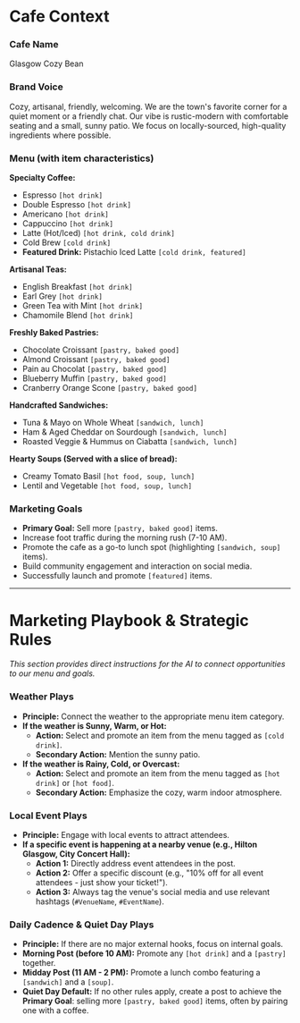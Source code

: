 # Cafe Context

### Cafe Name
Glasgow Cozy Bean

### Brand Voice
Cozy, artisanal, friendly, welcoming. We are the town's favorite corner for a quiet moment or a friendly chat. Our vibe is rustic-modern with comfortable seating and a small, sunny patio. We focus on locally-sourced, high-quality ingredients where possible.

### Menu (with item characteristics)

**Specialty Coffee:**
- Espresso `[hot drink]`
- Double Espresso `[hot drink]`
- Americano `[hot drink]`
- Cappuccino `[hot drink]`
- Latte (Hot/Iced) `[hot drink, cold drink]`
- Cold Brew `[cold drink]`
- **Featured Drink:** Pistachio Iced Latte `[cold drink, featured]`

**Artisanal Teas:**
- English Breakfast `[hot drink]`
- Earl Grey `[hot drink]`
- Green Tea with Mint `[hot drink]`
- Chamomile Blend `[hot drink]`

**Freshly Baked Pastries:**
- Chocolate Croissant `[pastry, baked good]`
- Almond Croissant `[pastry, baked good]`
- Pain au Chocolat `[pastry, baked good]`
- Blueberry Muffin `[pastry, baked good]`
- Cranberry Orange Scone `[pastry, baked good]`

**Handcrafted Sandwiches:**
- Tuna & Mayo on Whole Wheat `[sandwich, lunch]`
- Ham & Aged Cheddar on Sourdough `[sandwich, lunch]`
- Roasted Veggie & Hummus on Ciabatta `[sandwich, lunch]`

**Hearty Soups (Served with a slice of bread):**
- Creamy Tomato Basil `[hot food, soup, lunch]`
- Lentil and Vegetable `[hot food, soup, lunch]`

### Marketing Goals
- **Primary Goal:** Sell more `[pastry, baked good]` items.
- Increase foot traffic during the morning rush (7-10 AM).
- Promote the cafe as a go-to lunch spot (highlighting `[sandwich, soup]` items).
- Build community engagement and interaction on social media.
- Successfully launch and promote `[featured]` items.

---

# Marketing Playbook & Strategic Rules

*This section provides direct instructions for the AI to connect opportunities to our menu and goals.*

### Weather Plays
- **Principle:** Connect the weather to the appropriate menu item category.
- **If the weather is Sunny, Warm, or Hot:**
    - **Action:** Select and promote an item from the menu tagged as `[cold drink]`.
    - **Secondary Action:** Mention the sunny patio.
- **If the weather is Rainy, Cold, or Overcast:**
    - **Action:** Select and promote an item from the menu tagged as `[hot drink]` or `[hot food]`.
    - **Secondary Action:** Emphasize the cozy, warm indoor atmosphere.

### Local Event Plays
- **Principle:** Engage with local events to attract attendees.
- **If a specific event is happening at a nearby venue (e.g., Hilton Glasgow, City Concert Hall):**
    - **Action 1:** Directly address event attendees in the post.
    - **Action 2:** Offer a specific discount (e.g., "10% off for all event attendees - just show your ticket!").
    - **Action 3:** Always tag the venue's social media and use relevant hashtags (`#VenueName`, `#EventName`).

### Daily Cadence & Quiet Day Plays
- **Principle:** If there are no major external hooks, focus on internal goals.
- **Morning Post (before 10 AM):** Promote any `[hot drink]` and a `[pastry]` together.
- **Midday Post (11 AM - 2 PM):** Promote a lunch combo featuring a `[sandwich]` and a `[soup]`.
- **Quiet Day Default:** If no other rules apply, create a post to achieve the **Primary Goal**: selling more `[pastry, baked good]` items, often by pairing one with a coffee.